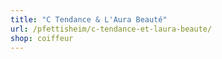 ```yaml
---
title: "C Tendance & L'Aura Beauté"
url: /pfettisheim/c-tendance-et-laura-beaute/
shop: coiffeur
---
```


